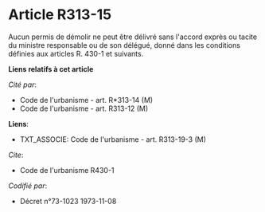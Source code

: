 # Article R313-15

Aucun permis de démolir ne peut être délivré sans l'accord exprès ou tacite du ministre responsable ou de son délégué, donné
dans les conditions définies aux articles R. 430-1 et suivants.

**Liens relatifs à cet article**

_Cité par_:

  - Code de l'urbanisme - art. R*313-14 (M)
  - Code de l'urbanisme - art. R313-12 (M)

**Liens**:

  - TXT_ASSOCIE: Code de l'urbanisme - art. R313-19-3 (M)

_Cite_:

  - Code de l'urbanisme R430-1

_Codifié par_:

  - Décret n°73-1023 1973-11-08

